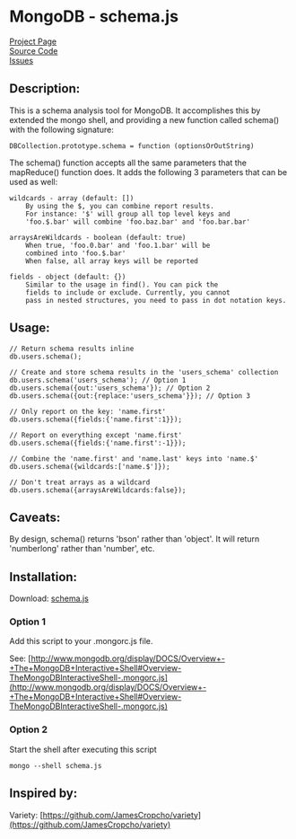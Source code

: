 # MongoDB - schema.js #

[Project Page](http://skratchdot.com/projects/mongodb-schema/)  
[Source Code](https://github.com/skratchdot/mongodb-schema/)  
[Issues](https://github.com/skratchdot/mongodb-schema/issues/)  

## Description: ##

This is a schema analysis tool for MongoDB. It accomplishes this by
extended the mongo shell, and providing a new function called schema()
with the following signature:  

    DBCollection.prototype.schema = function (optionsOrOutString)  

The schema() function accepts all the same parameters that the mapReduce() function
does. It adds the following 3 parameters that can be used as well:

    wildcards - array (default: [])
        By using the $, you can combine report results.
        For instance: '$' will group all top level keys and
        'foo.$.bar' will combine 'foo.baz.bar' and 'foo.bar.bar'

    arraysAreWildcards - boolean (default: true)
        When true, 'foo.0.bar' and 'foo.1.bar' will be
        combined into 'foo.$.bar'
        When false, all array keys will be reported

    fields - object (default: {})
        Similar to the usage in find(). You can pick the
        fields to include or exclude. Currently, you cannot 
        pass in nested structures, you need to pass in dot notation keys.

## Usage: ##

    // Return schema results inline
    db.users.schema();
    
    // Create and store schema results in the 'users_schema' collection
    db.users.schema('users_schema'); // Option 1
    db.users.schema({out:'users_schema'}); // Option 2
    db.users.schema({out:{replace:'users_schema'}}); // Option 3
    
    // Only report on the key: 'name.first'
    db.users.schema({fields:{'name.first':1}});
    
    // Report on everything except 'name.first'
    db.users.schema({fields:{'name.first':-1}});

    // Combine the 'name.first' and 'name.last' keys into 'name.$'
    db.users.schema({wildcards:['name.$']});
    
    // Don't treat arrays as a wildcard
    db.users.schema({arraysAreWildcards:false});

## Caveats: ##

By design, schema() returns 'bson' rather than 'object'.
It will return 'numberlong' rather than 'number', etc.

## Installation: ##

Download: [schema.js](https://github.com/skratchdot/mongodb-schema/raw/master/schema.js)

### Option 1 ###

Add this script to your .mongorc.js file.  

See: [http://www.mongodb.org/display/DOCS/Overview+-+The+MongoDB+Interactive+Shell#Overview-TheMongoDBInteractiveShell-.mongorc.js](http://www.mongodb.org/display/DOCS/Overview+-+The+MongoDB+Interactive+Shell#Overview-TheMongoDBInteractiveShell-.mongorc.js)

### Option 2 ###

Start the shell after executing this script  

    mongo --shell schema.js

## Inspired by: ##

Variety: [https://github.com/JamesCropcho/variety](https://github.com/JamesCropcho/variety)

